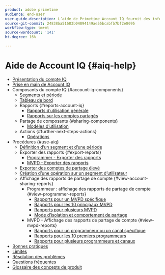 ```yaml
---
product: adobe primetime
audience: end-user
user-guide-description: L’aide de Primetime Account IQ fournit des informations sur les composants d’Account IQ et vous guide tout au long des parcours utilisateur pour utiliser les différents composants.
source-git-commit: 24838ba51683b04894149ae55bcabfb7bf2e8095
workflow-type: tm+mt
source-wordcount: '141'
ht-degree: 16%

---
```


# Aide de Account IQ {#aiq-help}

+ [Présentation du compte IQ](/help/AccountIQ/home.md)
+ [Prise en main de Account IQ](/help/AccountIQ/get-started.md)
+ Composants du compte IQ {#account-iq-components}
   + [Segments et période](/help/AccountIQ/segments-timeframe.md)
   + [Tableau de bord](/help/AccountIQ/dashboard.md)
   + Rapports {#reports-account-iq}
      + [Rapports d’utilisation générale](/help/AccountIQ/general-usage-reports.md)
      + [Rapports sur les comptes partagés](/help/AccountIQ/shared-acc-reports.md)
   + Partage de composants {#sharing-components}
      + [Modèles d’utilisation](/help/AccountIQ/usage-patterns.md)
   + Actions {#further-next-steps-actions}
      + [Opérations](/help/AccountIQ/operations.md)
+ Procédures {#use-aiq}
   + [Définition d’un segment et d’une période](/help/AccountIQ/howto-select-segment-timeframe.md)
   + Exporter des rapports {#export-reports}
      + [Programmer - Exporter des rapports](/help/AccountIQ/export-segment-metrics-progr.md)
      + [MVPD - Exporter des rapports](/help/AccountIQ/export-segment-metrics-mvpd.md)
   + [Exporter des comptes de partage élevé](/help/AccountIQ/export-acc-information.md)
   + [Création d’une opération sur un segment d’utilisateur](/help/AccountIQ/operation-affecting-user-segment.md)
   + Affichage des rapports de partage de compte {#view-account-sharing-reports}
      + Programmeur : affichage des rapports de partage de compte {#view-programmer-reports}
         + [Rapports pour un MVPD spécifique](/help/AccountIQ/reports-for-specific-mvpds.md)
         + [Rapports pour les 10 principaux MVPD](/help/AccountIQ/top-10-mvpd-reports.md)
         + [Rapports pour plusieurs MVPD](viewrep-multiple-mvpd.md)
         + [Mode d’isolation et comportement de partage](/help/AccountIQ/isolation-mode.md)
      + MVPD - Affichage des rapports de partage de compte {#view-mvpd-reports}
         + [Rapports pour un programmeur ou un canal spécifique](/help/AccountIQ/reports-for-specific-programmers.md)
         + [Rapports pour les 10 premiers programmeurs](/help/AccountIQ/top-10-programmer-reports.md)
         + [Rapports pour plusieurs programmeurs et canaux](viewrep-multiple-programmer.md)
+ [Bonnes pratiques](/help/AccountIQ/best-practices.md)
+ [Limites](/help/AccountIQ/limitations.md)
+ [Résolution des problèmes](/help/AccountIQ/troubleshoot.md)
+ [Questions fréquentes](/help/AccountIQ/faq.md)
+ [Glossaire des concepts de produit](/help/AccountIQ/product-concepts.md)